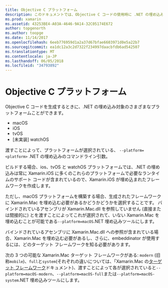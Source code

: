 ```yaml
---
title: Objective C プラットフォーム
description: このドキュメントでは、Objective C コードの使用時に .NET の埋め込みをターゲットにできる、さまざまなプラットフォームについて説明します。 MacOS、iOS、tvOS、および watchOS についても説明します。
ms.prod: xamarin
ms.assetid: 43253BE4-A03A-4646-9A14-32C05174E672
author: topgenorth
ms.author: toopge
ms.date: 11/14/2017
ms.openlocfilehash: 6eeb776959d1a2a37d67bfae6603971d0e5a22b7
ms.sourcegitcommit: ea1dc12a3c2d7322f234997daacbfdb6ad542507
ms.translationtype: MT
ms.contentlocale: ja-JP
ms.lasthandoff: 06/05/2018
ms.locfileid: "34793892"
---
```

# <a name="objective-c-platforms"></a>Objective C プラットフォーム

Objective C コードを生成するときに、.NET の埋め込み対象のさまざまなプラットフォームことができます。

* macOS
* iOS
* tvOS
* [未実装] watchOS

渡すことによって、プラットフォームが選択されている、 `--platform=<platform>` .NET の埋め込みのコマンドライン引数。

ビルドする場合、ios、tvOS と watchOS プラットフォームでは、.NET の埋め込みは常に Xamarin.iOS に多くのこれらのプラットフォームで必要なランタイムのサポート コードが含まれているので、Xamarin.iOS が埋め込まれたフレームワークを作成します。

ただし、macOS プラットフォームを構築する場合、生成されたフレームワークに Xamarin.Mac を埋め込む必要があるかどうかどうかを選択することです。 バインドされているアセンブリが Xamarin.Mac.dll を参照していません (直接または間接的に) とを渡すことによってこれが選択されて、いない Xamarin.Mac を埋め込むことが可能である`--platform=macOS`.NET 埋め込みツールにします。

バインドされているアセンブリに Xamarin.Mac.dll への参照が含まれている場合、Xamarin.Mac を埋め込む必要があるし、さらに、embeddinator が使用するには、どのターゲット フレームワークを知る必要があります。

次の 3 つの可能な Xamarin.Mac ターゲット フレームワークがある: `modern` (旧称`mobile`)、`full`と`system`(それぞれの違いについては、「Xamarin.Mac の[ターゲット フレームワーク][ 1]ドキュメント)、渡すことによって各が選択されていると`--platform=macOS-modern`、`--platform=macOS-full`または`--platform=macOS-system`.NET 埋め込みツールにします。

[1]: ~/mac/platform/target-framework.md
